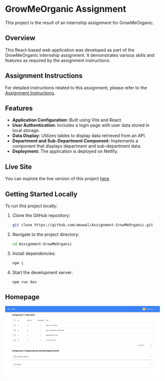 # GrowMeOrganic Assignment

This project is the result of an internship assignment for GrowMeOrganic.

## Overview

This React-based web application was developed as part of the GrowMeOrganic internship assignment. It demonstrates various skills and features as required by the assignment instructions.

## Assignment Instructions

For detailed instructions related to this assignment, please refer to the [Assignment Instructions](https://link-to-assignment-instructions).

## Features

- **Application Configuration:** Built using Vite and React.
- **User Authentication:** Includes a login page with user data stored in local storage.
- **Data Display:** Utilizes tables to display data retrieved from an API.
- **Department and Sub-Department Component:** Implements a component that displays department and sub-department data.
- **Deployment:** The application is deployed on Netlify.

## Live Site

You can explore the live version of this project [here](https://dashing-faloodeh-a2aca4.netlify.app/).

## Getting Started Locally

To run this project locally:

1. Clone the GitHub repository:

   ```bash
   git clone https://github.com/amuwal/Assignment-GrowMeOrganic.git
   ```

2. Navigate to the project directory:

   ```bash
   cd Assignment-GrowMeOrganic
   ```

3. Install dependencies:

   ```bash
   npm i
   ```

4. Start the development server:
   ```
   npm run dev
   ```

## Homepage

![Homepage](images/homepage.png)
